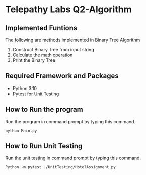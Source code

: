 # Telepathy Labs Q2-Algorithm


## Implemented Funtions
The following are methods implemented in Binary Tree Algorithm
1. Construct Binary Tree from input string
2. Calculate the math operation
3. Print the Binary Tree


## Required Framework and Packages
 * Python 3.10
 * Pytest for Unit Testing
 
 ## How to Run the program
 Run the program in command prompt by typing this command.

 ```shell
python Main.py
```

 ## How to Run Unit Testing
 Run the unit testing in command prompt by typing this command.

 ```shell
Python -m pytest ./UnitTesting/HotelAssignment.py
```
